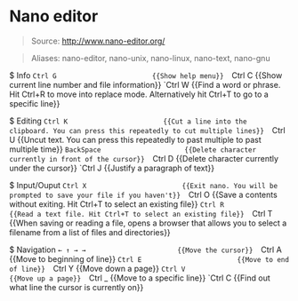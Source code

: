 # Nano editor

> Source: http://www.nano-editor.org/

> Aliases: nano-editor, nano-unix, nano-linux, nano-text, nano-gnu

$ Info
    `Ctrl G                        {{Show help menu}} 
    `Ctrl C                        {{Show current line number and file information}} 
    `Ctrl W                        {{Find a word or phrase. Hit Ctrl+R to move into replace mode. Alternatively hit Ctrl+T to go to a specific line}} 

$ Editing
    `Ctrl K                        {{Cut a line into the clipboard. You can press this repeatedly to cut multiple lines}} 
    `Ctrl U                        {{Uncut text. You can press this repeatedly to past multiple to past multiple time}} 
    `BackSpace                     {{Delete character currently in front of the cursor}} 
    `Ctrl D                        {{Delete character currently under the cursor}} 
    `Ctrl J                        {{Justify a paragraph of text}} 

$ Input/Ouput
    `Ctrl X                        {{Exit nano. You will be prompted to save your file if you haven't}} 
    `Ctrl O                        {{Save a contents without exiting. Hit Ctrl+T to select an existing file}} 
    `Ctrl R                        {{Read a text file. Hit Ctrl+T to select an existing file}} 
    `Ctrl T                        {{When saving or reading a file, opens a browser that allows you to select a filename from a list of files and directories}} 

$ Navigation
    `← ↑ → →                       {{Move the cursor}} 
    `Ctrl A                        {{Move to beginning of line}} 
    `Ctrl E                        {{Move to end of line}} 
    `Ctrl Y                        {{Move down a page}} 
    `Ctrl V                        {{Move up a page}} 
    `Ctrl _                        {{Move to a specific line}} 
    `Ctrl C                        {{Find out what line the cursor is currently on}} 

